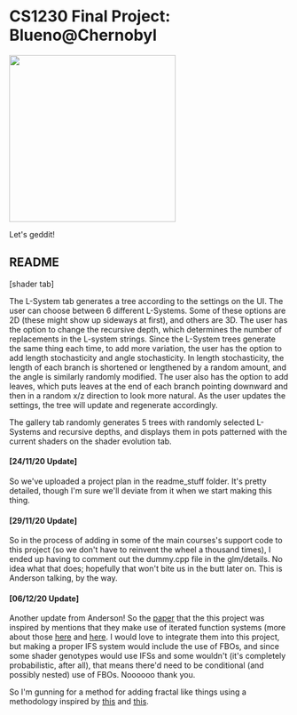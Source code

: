 # CS1230 Final Project: Blueno@Chernobyl

<img src="./readme_stuff/team_banner.jpg" height=300 />

Let's geddit!

## README

[shader tab]

The L-System tab generates a tree according to the settings on the UI. The user can choose between 6 different L-Systems. Some of these options are 2D (these might show up sideways at first), and others are 3D. The user has the option to change the recursive depth, which determines the number of replacements in the L-system strings. Since the L-System trees generate the same thing each time, to add more variation, the user has the option to add length stochasticity and angle stochasticity. In length stochasticity, the length of each branch is shortened or lengthened by a random amount, and the angle is similarly randomly modified. The user also has the option to add leaves, which puts leaves at the end of each branch pointing downward and then in a random x/z direction to look more natural. As the user updates the settings, the tree will update and regenerate accordingly.

The gallery tab randomly generates 5 trees with randomly selected L-Systems and recursive depths, and displays them in pots patterned with the current shaders on the shader evolution tab. 

#### [24/11/20 Update]

So we've uploaded a project plan in the readme_stuff folder. It's pretty detailed, though I'm sure we'll deviate from it when we start making this thing.



#### [29/11/20 Update]

So in the process of adding in some of the main courses's support code to this project (so we don't have to reinvent the wheel a thousand times), I ended up having to comment out  the dummy.cpp file in the glm/details. No idea what that does; hopefully that won't bite us in the butt later on. This is Anderson talking, by the way.



#### [06/12/20 Update]

Another update from Anderson! So the [paper](https://www.karlsims.com/papers/siggraph91.html) that the this project was inspired by mentions that they make use of iterated function systems (more about those [here](http://facstaff.susqu.edu/brakke/ifs/default.htm) and [here](http://soft.vub.ac.be/~tvcutsem/teaching/wpo/grafsys/ex4/les4.html). I would love to integrate them into this project, but making a proper IFS system would include the use of FBOs, and since some shader genotypes would use IFSs and some wouldn't (it's completely probabilistic, after all), that means there'd need to be conditional (and possibly nested) use of FBOs. Noooooo thank you.

So I'm gunning for a method for adding fractal like things using a methodology inspired by [this](https://www.mi.sanu.ac.rs/vismath/javier1/index.html) and [this](http://nuclear.mutantstargoat.com/articles/sdr_fract/).
